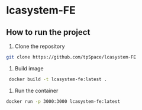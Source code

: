 # lcasystem-FE

## How to run the project

1. Clone the repository

```bash
git clone https://github.com/tpSpace/lcasystem-FE
```

1. Build image

```bash
 docker build -t lcasystem-fe:latest .
```

1. Run the container

```bash
docker run -p 3000:3000 lcasystem-fe:latest
```
